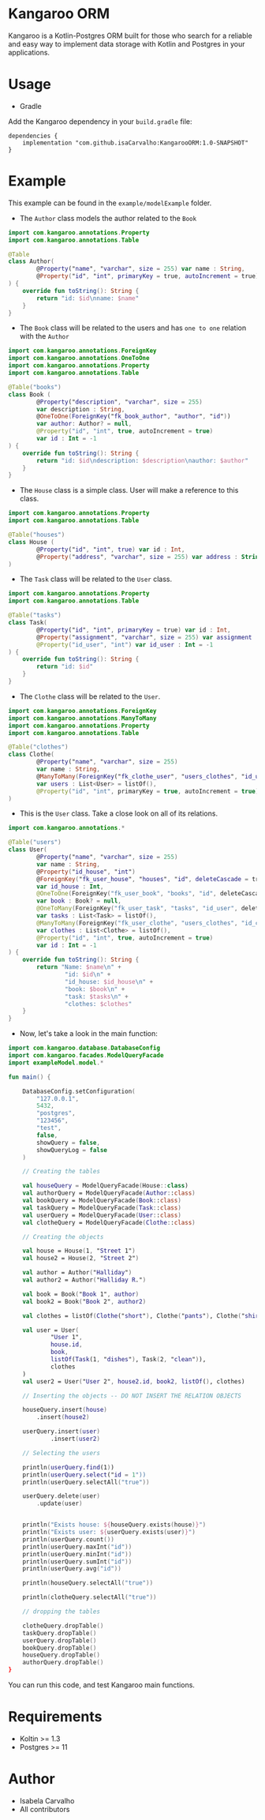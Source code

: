 # Kangaroo ORM

Kangaroo is a Kotlin-Postgres ORM built for those who search for a reliable and easy way to implement 
data storage with Kotlin and Postgres in your applications.

# Usage

* Gradle

Add the Kangaroo dependency in your `build.gradle` file:

```
dependencies {
    implementation "com.github.isaCarvalho:KangarooORM:1.0-SNAPSHOT"
}
```

# Example

This example can be found in the `example/modelExample` folder.

* The `Author` class models the author related to the `Book`

```kotlin
import com.kangaroo.annotations.Property
import com.kangaroo.annotations.Table

@Table
class Author(
        @Property("name", "varchar", size = 255) var name : String,
        @Property("id", "int", primaryKey = true, autoIncrement = true) var id : Int = -1
) {
    override fun toString(): String {
        return "id: $id\nname: $name"
    }
}
```

* The `Book` class will be related to the users and has `one to one` relation with the `Author`

```kotlin
import com.kangaroo.annotations.ForeignKey
import com.kangaroo.annotations.OneToOne
import com.kangaroo.annotations.Property
import com.kangaroo.annotations.Table

@Table("books")
class Book (
        @Property("description", "varchar", size = 255)
        var description : String,
        @OneToOne(ForeignKey("fk_book_author", "author", "id"))
        var author: Author? = null,
        @Property("id", "int", true, autoIncrement = true)
        var id : Int = -1
) {
    override fun toString(): String {
        return "id: $id\ndescription: $description\nauthor: $author"
    }
}
```

* The `House` class is a simple class. User will make a reference to this class.

```kotlin
import com.kangaroo.annotations.Property
import com.kangaroo.annotations.Table

@Table("houses")
class House (
        @Property("id", "int", true) var id : Int,
        @Property("address", "varchar", size = 255) var address : String
)
```

* The `Task` class will be related to the `User` class.

```kotlin
import com.kangaroo.annotations.Property
import com.kangaroo.annotations.Table

@Table("tasks")
class Task(
        @Property("id", "int", primaryKey = true) var id : Int,
        @Property("assignment", "varchar", size = 255) var assignment : String,
        @Property("id_user", "int") var id_user : Int = -1
) {
    override fun toString(): String {
        return "id: $id"
    }
}
```

* The `Clothe` class will be related to the `User`.

```kotlin
import com.kangaroo.annotations.ForeignKey
import com.kangaroo.annotations.ManyToMany
import com.kangaroo.annotations.Property
import com.kangaroo.annotations.Table

@Table("clothes")
class Clothe(
        @Property("name", "varchar", size = 255)
        var name : String,
        @ManyToMany(ForeignKey("fk_clothe_user", "users_clothes", "id_user", deleteCascade = true))
        var users : List<User> = listOf(),
        @Property("id", "int", primaryKey = true, autoIncrement = true) var id : Int = -1
)
```

* This is the `User` class. Take a close look on all of its relations.

```kotlin
import com.kangaroo.annotations.*

@Table("users")
class User(
        @Property("name", "varchar", size = 255)
        var name : String,
        @Property("id_house", "int")
        @ForeignKey("fk_user_house", "houses", "id", deleteCascade = true)
        var id_house : Int,
        @OneToOne(ForeignKey("fk_user_book", "books", "id", deleteCascade = true))
        var book : Book? = null,
        @OneToMany(ForeignKey("fk_user_task", "tasks", "id_user", deleteCascade = true))
        var tasks : List<Task> = listOf(),
        @ManyToMany(ForeignKey("fk_user_clothe", "users_clothes", "id_clothe", deleteCascade = true))
        var clothes : List<Clothe> = listOf(),
        @Property("id", "int", true, autoIncrement = true)
        var id : Int = -1
) {
    override fun toString(): String {
        return "Name: $name\n" +
                "id: $id\n" +
                "id_house: $id_house\n" +
                "book: $book\n" +
                "task: $tasks\n" +
                "clothes: $clothes"
    }
}
```

* Now, let's take a look in the main function:

```kotlin
import com.kangaroo.database.DatabaseConfig
import com.kangaroo.facades.ModelQueryFacade
import exampleModel.model.*

fun main() {

    DatabaseConfig.setConfiguration(
        "127.0.0.1",
        5432,
        "postgres",
        "123456",
        "test",
        false,
        showQuery = false,
        showQueryLog = false
    )

    // Creating the tables

    val houseQuery = ModelQueryFacade(House::class)
    val authorQuery = ModelQueryFacade(Author::class)
    val bookQuery = ModelQueryFacade(Book::class)
    val taskQuery = ModelQueryFacade(Task::class)
    val userQuery = ModelQueryFacade(User::class)
    val clotheQuery = ModelQueryFacade(Clothe::class)

    // Creating the objects

    val house = House(1, "Street 1")
    val house2 = House(2, "Street 2")

    val author = Author("Halliday")
    val author2 = Author("Halliday R.")

    val book = Book("Book 1", author)
    val book2 = Book("Book 2", author2)

    val clothes = listOf(Clothe("short"), Clothe("pants"), Clothe("shirt"))

    val user = User(
            "User 1",
            house.id,
            book,
            listOf(Task(1, "dishes"), Task(2, "clean")),
            clothes
    )
    val user2 = User("User 2", house2.id, book2, listOf(), clothes)

    // Inserting the objects -- DO NOT INSERT THE RELATION OBJECTS

    houseQuery.insert(house)
        .insert(house2)

    userQuery.insert(user)
            .insert(user2)

    // Selecting the users

    println(userQuery.find(1))
    println(userQuery.select("id = 1"))
    println(userQuery.selectAll("true"))

    userQuery.delete(user)
        .update(user)


    println("Exists house: ${houseQuery.exists(house)}")
    println("Exists user: ${userQuery.exists(user)}")
    println(userQuery.count())
    println(userQuery.maxInt("id"))
    println(userQuery.minInt("id"))
    println(userQuery.sumInt("id"))
    println(userQuery.avg("id"))

    println(houseQuery.selectAll("true"))

    println(clotheQuery.selectAll("true"))

    // dropping the tables

    clotheQuery.dropTable()
    taskQuery.dropTable()
    userQuery.dropTable()
    bookQuery.dropTable()
    houseQuery.dropTable()
    authorQuery.dropTable()
}
```

You can run this code, and test Kangaroo main functions.

# Requirements

* Koltin >= 1.3
* Postgres >= 11

# Author

* Isabela Carvalho
* All contributors
